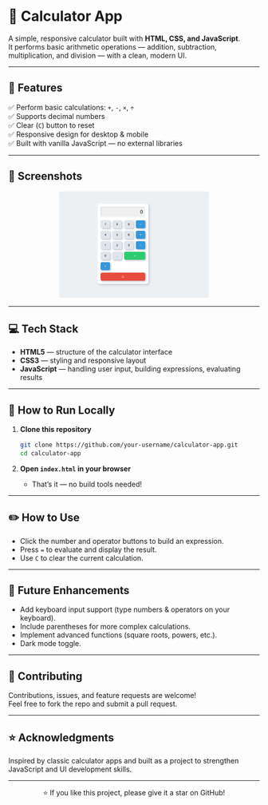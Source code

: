 
# 🔢 Calculator App

A simple, responsive calculator built with **HTML, CSS, and JavaScript**.  
It performs basic arithmetic operations — addition, subtraction, multiplication, and division — with a clean, modern UI.

---

## 🚀 Features
✅ Perform basic calculations: `+`, `-`, `×`, `÷`  
✅ Supports decimal numbers  
✅ Clear (`C`) button to reset  
✅ Responsive design for desktop & mobile  
✅ Built with vanilla JavaScript — no external libraries

---

## 📸 Screenshots
<p align="center">
  <img src="image.png" width="300" alt="Calculator Screenshot">
</p>

---

## 💻 Tech Stack
- **HTML5** — structure of the calculator interface  
- **CSS3** — styling and responsive layout  
- **JavaScript** — handling user input, building expressions, evaluating results

---

## 🚀 How to Run Locally
1. **Clone this repository**
    ```bash
    git clone https://github.com/your-username/calculator-app.git
    cd calculator-app
    ```

2. **Open `index.html` in your browser**
    - That’s it — no build tools needed!

---

## ✏️ How to Use
- Click the number and operator buttons to build an expression.
- Press `=` to evaluate and display the result.
- Use `C` to clear the current calculation.

---

## 🚀 Future Enhancements
- Add keyboard input support (type numbers & operators on your keyboard).
- Include parentheses for more complex calculations.
- Implement advanced functions (square roots, powers, etc.).
- Dark mode toggle.

---

## 🤝 Contributing
Contributions, issues, and feature requests are welcome!  
Feel free to fork the repo and submit a pull request.


---

## ⭐ Acknowledgments
Inspired by classic calculator apps and built as a project to strengthen JavaScript and UI development skills.

---

<p align="center">
  ⭐️ If you like this project, please give it a star on GitHub!
</p>
